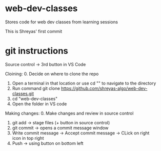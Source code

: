 # web-dev-classes
Stores code for web dev classes from learning sessions 

This is Shreyas' first commit

# git instructions
Source control -> 3rd button in VS Code

Cloining:
0. Decide on where to clone the repo
1. Open a terminal in that location or use cd "<location>" to navigate to the directory
3. Run command git clone https://github.com/shreyas-algo/web-dev-classes.git
4. cd "web-dev-classes"
5. Open the folder in VS code

Making changes:
0. Make changes and review in source control
1. git add -> stage files (+ button in source control)
2. git commit -> opens a commit message window
3. Write commit message -> Accept commit message -> CLick on right icon in top right
4. Push -> using button on bottom left